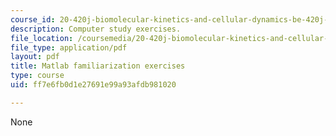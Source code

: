 ```yaml
---
course_id: 20-420j-biomolecular-kinetics-and-cellular-dynamics-be-420j-fall-2004
description: Computer study exercises.
file_location: /coursemedia/20-420j-biomolecular-kinetics-and-cellular-dynamics-be-420j-fall-2004/ff7e6fb0d1e27691e99a93afdb981020_matlab_exer.pdf
file_type: application/pdf
layout: pdf
title: Matlab familiarization exercises
type: course
uid: ff7e6fb0d1e27691e99a93afdb981020

---
```

None